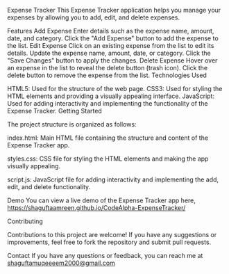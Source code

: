 Expense Tracker
This Expense Tracker application helps you manage your expenses by allowing you to add, edit, and delete expenses.

Features
Add Expense
Enter details such as the expense name, amount, date, and category.
Click the "Add Expense" button to add the expense to the list.
Edit Expense
Click on an existing expense from the list to edit its details.
Update the expense name, amount, date, or category.
Click the "Save Changes" button to apply the changes.
Delete Expense
Hover over an expense in the list to reveal the delete button (trash icon).
Click the delete button to remove the expense from the list.
Technologies Used

HTML5: Used for the structure of the web page.
CSS3: Used for styling the HTML elements and providing a visually appealing interface.
JavaScript: Used for adding interactivity and implementing the functionality of the Expense Tracker.
Getting Started


The project structure is organized as follows:


index.html: Main HTML file containing the structure and content of the Expense Tracker app.

styles.css: CSS file for styling the HTML elements and making the app visually appealing.

script.js: JavaScript file for adding interactivity and implementing the add, edit, and delete functionality.

Demo
You can view a live demo of the Expense Tracker app here, https://shaguftaamreen.github.io/CodeAlpha-ExpenseTracker/


Contributing

Contributions to this project are welcome! If you have any suggestions or improvements, feel free to fork the repository and submit pull requests.

Contact
If you have any questions or feedback, you can reach me at shaguftamuqeeeem2000@gmail.com

